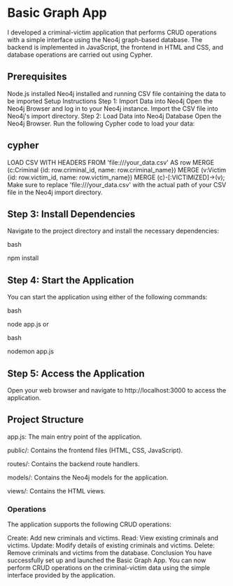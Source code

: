 # Basic Graph App
I developed a criminal-victim application that performs CRUD operations with a simple interface using the Neo4j graph-based database. The backend is implemented in JavaScript, the frontend in HTML and CSS, and database operations are carried out using Cypher.

## Prerequisites
Node.js installed
Neo4j installed and running
CSV file containing the data to be imported
Setup Instructions
Step 1: Import Data into Neo4j
Open the Neo4j Browser and log in to your Neo4j instance.
Import the CSV file into Neo4j's import directory.
Step 2: Load Data into Neo4j Database
Open the Neo4j Browser.
Run the following Cypher code to load your data:
## cypher

LOAD CSV WITH HEADERS FROM 'file:///your_data.csv' AS row
MERGE (c:Criminal {id: row.criminal_id, name: row.criminal_name})
MERGE (v:Victim {id: row.victim_id, name: row.victim_name})
MERGE (c)-[:VICTIMIZED]->(v);
Make sure to replace 'file:///your_data.csv' with the actual path of your CSV file in the Neo4j import directory.

## Step 3: Install Dependencies
Navigate to the project directory and install the necessary dependencies:

bash

npm install
## Step 4: Start the Application
You can start the application using either of the following commands:

bash

node app.js
or

bash

nodemon app.js
## Step 5: Access the Application
Open your web browser and navigate to http://localhost:3000 to access the application.

## Project Structure
app.js: The main entry point of the application.

public/: Contains the frontend files (HTML, CSS, JavaScript).

routes/: Contains the backend route handlers.

models/: Contains the Neo4j models for the application.

views/: Contains the HTML views.

### Operations
The application supports the following CRUD operations:

Create: Add new criminals and victims.
Read: View existing criminals and victims.
Update: Modify details of existing criminals and victims.
Delete: Remove criminals and victims from the database.
Conclusion
You have successfully set up and launched the Basic Graph App. You can now perform CRUD operations on the criminal-victim data using the simple interface provided by the application.
